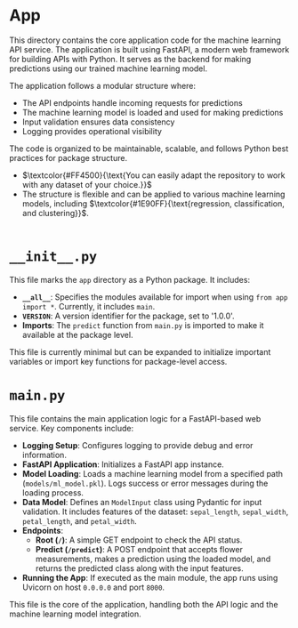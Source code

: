 # App 

This directory contains the core application code for the machine learning API service. The application is built using FastAPI, a modern web framework for building APIs with Python. It serves as the backend for making predictions using our trained machine learning model.

The application follows a modular structure where:
- The API endpoints handle incoming requests for predictions
- The machine learning model is loaded and used for making predictions
- Input validation ensures data consistency
- Logging provides operational visibility

The code is organized to be maintainable, scalable, and follows Python best practices for package structure.

- $\textcolor{#FF4500}{\text{You can easily adapt the repository to work with any dataset of your choice.}}$   
- The structure is flexible and can be applied to various machine learning models, including $\textcolor{#1E90FF}{\text{regression, classification, and clustering}}$.      
&nbsp;   

# `__init__.py`

This file marks the `app` directory as a Python package. It includes:

- **`__all__`**: Specifies the modules available for import when using `from app import *`. Currently, it includes `main`.
- **`VERSION`**: A version identifier for the package, set to '1.0.0'.
- **Imports**: The `predict` function from `main.py` is imported to make it available at the package level.

This file is currently minimal but can be expanded to initialize important variables or import key functions for package-level access.

# `main.py`

This file contains the main application logic for a FastAPI-based web service. Key components include:

- **Logging Setup**: Configures logging to provide debug and error information.
- **FastAPI Application**: Initializes a FastAPI app instance.
- **Model Loading**: Loads a machine learning model from a specified path (`models/ml_model.pkl`). Logs success or error messages during the loading process.
- **Data Model**: Defines an `ModelInput` class using Pydantic for input validation. It includes features of the dataset: `sepal_length`, `sepal_width`, `petal_length`, and `petal_width`.
- **Endpoints**:
  - **Root (`/`)**: A simple GET endpoint to check the API status.
  - **Predict (`/predict`)**: A POST endpoint that accepts flower measurements, makes a prediction using the loaded model, and returns the predicted class along with the input features.
- **Running the App**: If executed as the main module, the app runs using Uvicorn on host `0.0.0.0` and port `8000`.

This file is the core of the application, handling both the API logic and the machine learning model integration.
